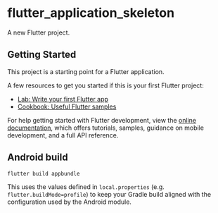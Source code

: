 # flutter_application_skeleton

A new Flutter project.

## Getting Started

This project is a starting point for a Flutter application.

A few resources to get you started if this is your first Flutter project:

- [Lab: Write your first Flutter app](https://docs.flutter.dev/get-started/codelab)
- [Cookbook: Useful Flutter samples](https://docs.flutter.dev/cookbook)

For help getting started with Flutter development, view the
[online documentation](https://docs.flutter.dev/), which offers tutorials,
samples, guidance on mobile development, and a full API reference.

## Android build

```bash
flutter build appbundle
```

This uses the values defined in `local.properties` (e.g. `flutter.buildMode=profile`)
to keep your Gradle build aligned with the configuration used by the Android
module.
